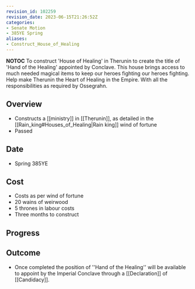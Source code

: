 ```yaml
---
revision_id: 102259
revision_date: 2023-06-15T21:26:52Z
categories:
- Senate Motion
- 385YE Spring
aliases:
- Construct_House_of_Healing
---
```



__NOTOC__
 To construct 'House of Healing' in Therunin to create the title of 'Hand of the Healing' appointed by Conclave. This house brings access to much needed magical items to keep our heroes fighting our heroes fighting. Help make Therunin the Heart of Healing in the Empire. With all the responsibilities as required by Ossegrahn. 
## Overview
* Constructs a [[ministry]] in [[Therunin]], as detailed in the [[Rain_king#Houses_of_Healing|Rain king]] wind of fortune
* Passed
## Date
* Spring 385YE
## Cost
* Costs as per wind of fortune
* 20 wains of weirwood
* 5 thrones in labour costs
* Three months to construct
## Progress

## Outcome
* Once completed the position of ''Hand of the Healing'' will be available to appoint by the Imperial Conclave through a [[Declaration]] of [[Candidacy]].